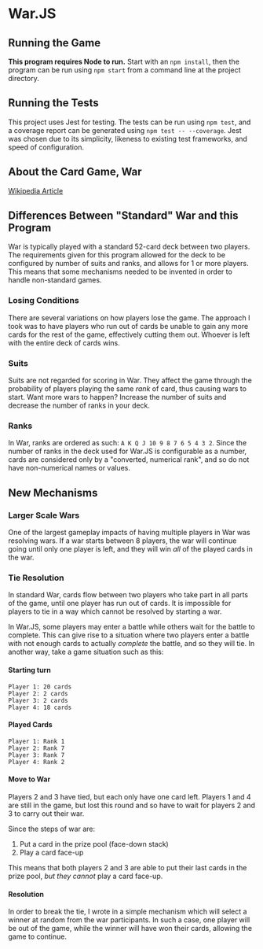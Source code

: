 # War.JS

## Running the Game

**This program requires Node to run.**
Start with an `npm install`, then the program can be run using `npm start` from a command line at the project directory.

## Running the Tests

This project uses Jest for testing. The tests can be run using `npm test`, and a coverage report can be generated using `npm test -- --coverage`.
Jest was chosen due to its simplicity, likeness to existing test frameworks, and speed of configuration.

## About the Card Game, War

[Wikipedia Article](<https://en.wikipedia.org/wiki/War_(card_game)>)

## Differences Between "Standard" War and this Program

War is typically played with a standard 52-card deck between two players. The requirements given for this program allowed for the deck to be configured by number of suits and ranks, and allows for 1 or more players. This means that some mechanisms needed to be invented in order to handle non-standard games.

### Losing Conditions

There are several variations on how players lose the game. The approach I took was to have players who run out of cards be unable to gain any more cards for the rest of the game, effectively cutting them out. Whoever is left with the entire deck of cards wins.

### Suits

Suits are not regarded for scoring in War. They affect the game through the probability of players playing the same _rank_ of card, thus causing wars to start. Want more wars to happen? Increase the number of suits and decrease the number of ranks in your deck.

### Ranks

In War, ranks are ordered as such: `A K Q J 10 9 8 7 6 5 4 3 2`.
Since the number of ranks in the deck used for War.JS is configurable as a number, cards are considered only by a "converted, numerical rank", and so do not have non-numerical names or values.

## New Mechanisms

### Larger Scale Wars

One of the largest gameplay impacts of having multiple players in War was resolving wars. If a war starts between 8 players, the war will continue going until only one player is left, and they will win _all_ of the played cards in the war.

### Tie Resolution

In standard War, cards flow between two players who take part in all parts of the game, until one player has run out of cards. It is impossible for players to tie in a way which cannot be resolved by starting a war.

In War.JS, some players may enter a battle while others wait for the battle to complete. This can give rise to a situation where two players enter a battle with not enough cards to actually _complete_ the battle, and so they will tie. In another way, take a game situation such as this:

#### Starting turn

```
Player 1: 20 cards
Player 2: 2 cards
Player 3: 2 cards
Player 4: 18 cards
```

#### Played Cards

```
Player 1: Rank 1
Player 2: Rank 7
Player 3: Rank 7
Player 4: Rank 2
```

#### Move to War

Players 2 and 3 have tied, but each only have one card left. Players 1 and 4 are still in the game, but lost this round and so have to wait for players 2 and 3 to carry out their war.

Since the steps of war are:

1. Put a card in the prize pool (face-down stack)
2. Play a card face-up

This means that both players 2 and 3 are able to put their last cards in the prize pool, _but they cannot_ play a card face-up.

#### Resolution

In order to break the tie, I wrote in a simple mechanism which will select a winner at random from the war participants. In such a case, one player will be out of the game, while the winner will have won their cards, allowing the game to continue.
